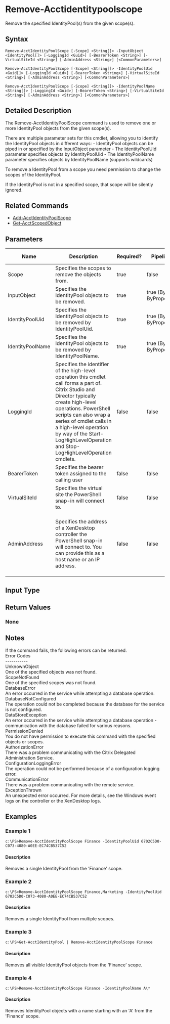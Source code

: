 ﻿
# Remove-Acctidentitypoolscope
Remove the specified IdentityPool(s) from the given scope(s).
## Syntax
```
Remove-AcctIdentityPoolScope [-Scope] <String[]> -InputObject <IdentityPool[]> [-LoggingId <Guid>] [-BearerToken <String>] [-VirtualSiteId <String>] [-AdminAddress <String>] [<CommonParameters>]

Remove-AcctIdentityPoolScope [-Scope] <String[]> -IdentityPoolUid <Guid[]> [-LoggingId <Guid>] [-BearerToken <String>] [-VirtualSiteId <String>] [-AdminAddress <String>] [<CommonParameters>]

Remove-AcctIdentityPoolScope [-Scope] <String[]> -IdentityPoolName <String[]> [-LoggingId <Guid>] [-BearerToken <String>] [-VirtualSiteId <String>] [-AdminAddress <String>] [<CommonParameters>]
```
## Detailed Description
The Remove-AcctIdentityPoolScope command is used to remove one or more IdentityPool objects from the given scope(s).

There are multiple parameter sets for this cmdlet, allowing you to identify the IdentityPool objects in different ways: - IdentityPool objects can be piped in or specified by the InputObject parameter - The IdentityPoolUid parameter specifies objects by IdentityPoolUid - The IdentityPoolName parameter specifies objects by IdentityPoolName (supports wildcards)

To remove a IdentityPool from a scope you need permission to change the scopes of the IdentityPool.

If the IdentityPool is not in a specified scope, that scope will be silently ignored.


## Related Commands

* [Add-AcctIdentityPoolScope](./Add-AcctIdentityPoolScope/)
* [Get-AcctScopedObject](./Get-AcctScopedObject/)
## Parameters
| Name   | Description | Required? | Pipeline Input | Default Value |
| --- | --- | --- | --- | --- |
| Scope | Specifies the scopes to remove the objects from. | true | false |  |
| InputObject | Specifies the IdentityPool objects to be removed. | true | true (ByValue, ByPropertyName) |  |
| IdentityPoolUid | Specifies the IdentityPool objects to be removed by IdentityPoolUid. | true | true (ByValue, ByPropertyName) |  |
| IdentityPoolName | Specifies the IdentityPool objects to be removed by IdentityPoolName. | true | true (ByValue, ByPropertyName) |  |
| LoggingId | Specifies the identifier of the high-level operation this cmdlet call forms a part of. Citrix Studio and Director typically create high-level operations. PowerShell scripts can also wrap a series of cmdlet calls in a high-level operation by way of the Start-LogHighLevelOperation and Stop-LogHighLevelOperation cmdlets. | false | false |  |
| BearerToken | Specifies the bearer token assigned to the calling user | false | false |  |
| VirtualSiteId | Specifies the virtual site the PowerShell snap-in will connect to. | false | false |  |
| AdminAddress | Specifies the address of a XenDesktop controller the PowerShell snap-in will connect to. You can provide this as a host name or an IP address. | false | false | Localhost. Once a value is provided by any cmdlet, this value becomes the default. |

## Input Type

### 

## Return Values

### None

## Notes
If the command fails, the following errors can be returned.<br>    Error Codes<br>    -----------<br>    UnknownObject<br>        One of the specified objects was not found.<br>    ScopeNotFound<br>        One of the specified scopes was not found.<br>    DatabaseError<br>        An error occurred in the service while attempting a database operation.<br>    DatabaseNotConfigured<br>        The operation could not be completed because the database for the service is not configured.<br>    DataStoreException<br>        An error occurred in the service while attempting a database operation - communication with the database failed for various reasons.<br>    PermissionDenied<br>        You do not have permission to execute this command with the specified objects or scopes.<br>    AuthorizationError<br>        There was a problem communicating with the Citrix Delegated Administration Service.<br>    ConfigurationLoggingError<br>        The operation could not be performed because of a configuration logging error.<br>    CommunicationError<br>        There was a problem communicating with the remote service.<br>    ExceptionThrown<br>        An unexpected error occurred.  For more details, see the Windows event logs on the controller or the XenDesktop logs.
## Examples

### Example 1
```
c:\PS>Remove-AcctIdentityPoolScope Finance -IdentityPoolUid 6702C5D0-C073-4080-A0EE-EC74CB537C52
```
#### Description
Removes a single IdentityPool from the 'Finance' scope.
### Example 2
```
c:\PS>Remove-AcctIdentityPoolScope Finance,Marketing -IdentityPoolUid 6702C5D0-C073-4080-A0EE-EC74CB537C52
```
#### Description
Removes a single IdentityPool from multiple scopes.
### Example 3
```
c:\PS>Get-AcctIdentityPool | Remove-AcctIdentityPoolScope Finance
```
#### Description
Removes all visible IdentityPool objects from the 'Finance' scope.
### Example 4
```
c:\PS>Remove-AcctIdentityPoolScope Finance -IdentityPoolName A\*
```
#### Description
Removes IdentityPool objects with a name starting with an 'A' from the 'Finance' scope.
